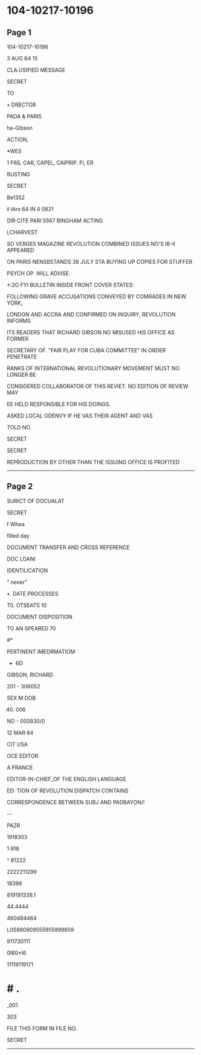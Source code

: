 # 104-10217-10196

## Page 1

104-10217-10196

3 AUG 64 15

CLA.USIFIED MESSAGE

SECRET

TO

• DRECTOR

PADA & PARIS

ha-Gibson

ACTION,

•WES

1 F6S, CAR, CAPEL, CAIPRIP. FI, ER

RUSTING

SECRET

Be1352

il lArs 64 IN 4 0821

DIR CITE PARI 5567 BINGHAM ACTING

LCHARVEST

SO VERGES MAGAZINE REVOLUTION COMBINED ISSUES NO'S IB-II APPEARED

ON PARIS NENSBSTANDS 38 JULY STA BUYING UP COPIES FOR STUFFER

PSYCH OP. WILL ADVISE.

*:2O FYI BULLETIN INSIDE FRONT COVER STATES:

FOLLOWING GRAVE ACCUSATIONS CONVEYED BY COMRADES IN NEW YORK,

LONDON AND ACCRA AND CONFIRMED ON INQUIRY, REVOLUTION INFORMS

ITS READERS THAT RICHARD GIBSON NO MISUSED HIS OFFICE AS FORMER

SECRETARY OF. "FAIR PLAY FOR CUBA COMMITTEE" IN ORDER PENETRATE

RANKS OF INTERNATIONAL REVOLUTIONARY MOVEMENT MUST NO LONGER BE

CONSIDERED COLLABORATOR OF THIS REVIET. NO EDITION OF REVIEW MAY

EE HELD RESPONSIBLE FOR HIS DOINGS.

ASKED LOCAL ODENVY IF HE VAS THEIR AGENT AND VAS

TOLD NO.

SECRET

SECRET

REPRODUCTION BY OTHER THAN THE ISSUING OFFICE IS PROFITED

---

## Page 2

SURICT OF DOCUALAT

SECRET

f Whea

filled day

DOCUMENT TRANSFER AND CROSS REFERENCE

DOC LOANI

IDENTILICATION

" never"

•. DATE PROCESSES

T0. OTSEATS 10

DOCUMENT DISPOSITION

TO AN SPEARED 70

#*

PERTINENT IMEDRMATIOM

- 6D

GIBSON, RICHARD

201 - 306052

SEX M DOB

40. 006

NO - 000830/0

12 MAR 64

CIT USA

OCE EDITOR

A FRANCE

EDITOR-IN-CHIEF_OF THE ENGLISH LANGUAGE

ED: TION OF REVOLUTION DISPATCH CONTAINS

CORRESPONDENCE BETWEEN SUBJ AND PADBAYON/!

--

PAZR

1918303

1 918

^ 81222

2222211299

18398

819191338.1

44.4444

460484464

L0S880909555955999859

911730111

0I60*I6

11119119171

# # .

_001

303

FILE THIS FORM IN FILE NO.

SECRET

---

